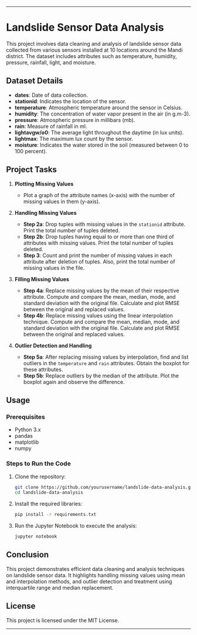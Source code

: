
---

# Landslide Sensor Data Analysis

This project involves data cleaning and analysis of landslide sensor data collected from various sensors installed at 10 locations around the Mandi district. The dataset includes attributes such as temperature, humidity, pressure, rainfall, light, and moisture.

## Dataset Details

- **dates**: Date of data collection.
- **stationid**: Indicates the location of the sensor.
- **temperature**: Atmospheric temperature around the sensor in Celsius.
- **humidity**: The concentration of water vapor present in the air (in g.m-3).
- **pressure**: Atmospheric pressure in millibars (mb).
- **rain**: Measure of rainfall in ml.
- **lightavgw/o0**: The average light throughout the daytime (in lux units).
- **lightmax**: The maximum lux count by the sensor.
- **moisture**: Indicates the water stored in the soil (measured between 0 to 100 percent).

## Project Tasks

1. **Plotting Missing Values**
   - Plot a graph of the attribute names (x-axis) with the number of missing values in them (y-axis).

2. **Handling Missing Values**
   - **Step 2a**: Drop tuples with missing values in the `stationid` attribute. Print the total number of tuples deleted.
   - **Step 2b**: Drop tuples having equal to or more than one third of attributes with missing values. Print the total number of tuples deleted.
   - **Step 3**: Count and print the number of missing values in each attribute after deletion of tuples. Also, print the total number of missing values in the file.

3. **Filling Missing Values**
   - **Step 4a**: Replace missing values by the mean of their respective attribute. Compute and compare the mean, median, mode, and standard deviation with the original file. Calculate and plot RMSE between the original and replaced values.
   - **Step 4b**: Replace missing values using the linear interpolation technique. Compute and compare the mean, median, mode, and standard deviation with the original file. Calculate and plot RMSE between the original and replaced values.

4. **Outlier Detection and Handling**
   - **Step 5a**: After replacing missing values by interpolation, find and list outliers in the `temperature` and `rain` attributes. Obtain the boxplot for these attributes.
   - **Step 5b**: Replace outliers by the median of the attribute. Plot the boxplot again and observe the difference.

## Usage

### Prerequisites

- Python 3.x
- pandas
- matplotlib
- numpy

### Steps to Run the Code

1. Clone the repository:
   ```sh
   git clone https://github.com/yourusername/landslide-data-analysis.git
   cd landslide-data-analysis
   ```

2. Install the required libraries:
   ```sh
   pip install -r requirements.txt
   ```

3. Run the Jupyter Notebook to execute the analysis:
   ```sh
   jupyter notebook
   ```

## Conclusion

This project demonstrates efficient data cleaning and analysis techniques on landslide sensor data. It highlights handling missing values using mean and interpolation methods, and outlier detection and treatment using interquartile range and median replacement.

## License

This project is licensed under the MIT License.

---
